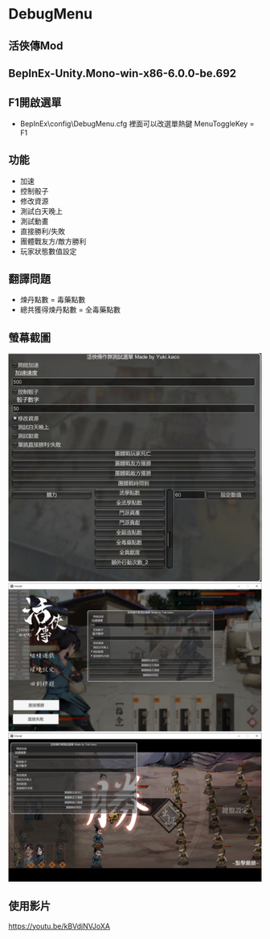 # DebugMenu

## 活俠傳Mod

## BepInEx-Unity.Mono-win-x86-6.0.0-be.692

## F1開啟選單
- BepInEx\config\DebugMenu.cfg 裡面可以改選單熱鍵 MenuToggleKey = F1

## 功能
- 加速
- 控制骰子
- 修改資源
- 測試白天晚上
- 測試動畫
- 直接勝利/失敗
- 團體戰友方/敵方勝利
- 玩家狀態數值設定

## 翻譯問題
- 煉丹點數 = 毒藥點數
- 總共獲得煉丹點數 = 全毒藥點數

## 螢幕截圖
![](/img/Menu.png)
![](/img/winLose.png)
![](/img/GroupWinLose.png)

## 使用影片
https://youtu.be/kBVdjNVJoXA

